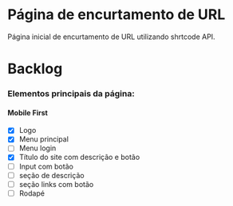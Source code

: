 # Página de encurtamento de URL
Página inicial de encurtamento de URL utilizando shrtcode API.

# Backlog

### Elementos principais da página:

#### Mobile First

- [X] Logo 
- [X] Menu principal 
- [ ] Menu login
- [X] Título do site com descrição e botão 
- [ ] Input com botão
- [ ] seção de descrição
- [ ] seção links com botão
- [ ] Rodapé
